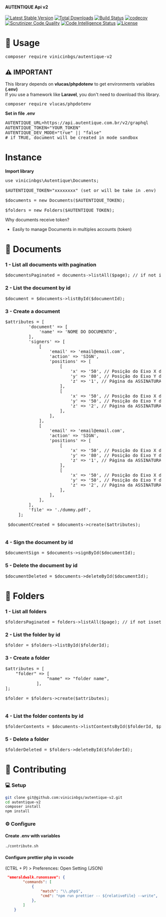 #### <span style="text-align: center">AUTENTIQUE Api v2</span>

[![Latest Stable Version](https://img.shields.io/packagist/v/vinicinbgs/autentique-v2)](https://packagist.org/packages/vinicinbgs/autentique-v2)
[![Total Downloads](https://poser.pugx.org/vinicinbgs/autentique-v2/downloads)](https://packagist.org/packages/vinicinbgs/autentique-v2)
[![Build Status](https://travis-ci.org/vinicinbgs/autentique-v2.svg?branch=master)](https://travis-ci.org/vinicinbgs/autentique-v2)
[![codecov](https://codecov.io/gh/vinicinbgs/autentique-v2/branch/master/graph/badge.svg)](https://codecov.io/gh/vinicinbgs/autentique-v2)
[![Scrutinizer Code Quality](https://scrutinizer-ci.com/g/vinicinbgs/autentique-v2/badges/quality-score.png?b=master)](https://scrutinizer-ci.com/g/vinicinbgs/autentique-v2/?branch=master)
[![Code Intelligence Status](https://scrutinizer-ci.com/g/vinicinbgs/autentique-v2/badges/code-intelligence.svg?b=master)](https://scrutinizer-ci.com/code-intelligence)
[![License](https://poser.pugx.org/vinicinbgs/autentique-v2/license)](https://packagist.org/packages/vinicinbgs/autentique-v2)

# 🚀 Usage

<pre>composer require vinicinbgs/autentique-v2</pre>

## ⚠️ IMPORTANT

This library depends on **vlucas/phpdotenv** to get environments variables **(.env)** <br>
If you use a framework like **Laravel**, you don't need to download this library.

<pre>composer require vlucas/phpdotenv</pre>

**Set in file .env**

<pre>
AUTENTIQUE_URL=https://api.autentique.com.br/v2/graphql
AUTENTIQUE_TOKEN="YOUR_TOKEN"
AUTENTIQUE_DEV_MODE="true" || "false"
# if TRUE, document will be created in mode sandbox
</pre>

# Instance
**Import library**

<pre>
use vinicinbgs\Autentique\Documents;

$AUTENTIQUE_TOKEN="xxxxxxxx" (set or will be take in .env)

$documents = new Documents($AUTENTIQUE_TOKEN);

$folders = new Folders($AUTENTIQUE_TOKEN);
</pre>

Why documents receive token?
- Easily to manage Documents in multiples accounts (token)

# 📝 Documents
### 1 - List all documents with pagination

<pre>
$documentsPaginated = documents->listAll($page); // if not isset $page is equal 1
</pre>

### 2 - List the document by id

<pre>
$document = $documents->listById($documentId);
</pre>

### 3 - Create a document

<pre>
$attributes = [
         'document' => [
             'name' => 'NOME DO DOCUMENTO',
         ],
         'signers' => [
             [
                 'email' => 'email@email.com',
                 'action' => 'SIGN',
                 'positions' => [
                     [
                         'x' => '50', // Posição do Eixo X da ASSINATURA (0 a 100)
                         'y' => '80', // Posição do Eixo Y da ASSINATURA (0 a 100)
                         'z' => '1', // Página da ASSINATURA
                     ],
                     [
                         'x' => '50', // Posição do Eixo X da ASSINATURA (0 a 100)
                         'y' => '50', // Posição do Eixo Y da ASSINATURA (0 a 100)
                         'z' => '2', // Página da ASSINATURA
                     ],
                 ],
             ],
             [
                 'email' => 'email@email.com',
                 'action' => 'SIGN',
                 'positions' => [
                     [
                         'x' => '50', // Posição do Eixo X da ASSINATURA (0 a 100)
                         'y' => '80', // Posição do Eixo Y da ASSINATURA (0 a 100)
                         'z' => '1', // Página da ASSINATURA
                     ],
                     [
                         'x' => '50', // Posição do Eixo X da ASSINATURA (0 a 100)
                         'y' => '50', // Posição do Eixo Y da ASSINATURA (0 a 100)
                         'z' => '2', // Página da ASSINATURA
                     ],
                 ],
             ],
         ],
         'file' => './dummy.pdf',
     ];
 
 $documentCreated = $documents->create($attributes);
 </pre>

### 4 - Sign the document by id

<pre>$documentSign = $documents->signById($documentId);</pre>

### 5 - Delete the document by id

<pre>$documentDeleted = $documents->deleteById($documentId);</pre>


# 📁 Folders
### 1 - List all folders

<pre>
$foldersPaginated = folders->listAll($page); // if not isset $page is equal 1
</pre>

### 2 - List the folder by id

<pre>
$folder = $folders->listById($folderId);
</pre>

### 3 - Create a folder

<pre>
$attributes = [
    "folder" => [
                "name" => "folder name",
            ],
];
 
$folder = $folders->create($attributes);
 </pre>

### 4 - List the folder contents by id

<pre>$folderContents = $documents->listContentsById($folderId, $page = 1);</pre>

### 5 - Delete a folder

<pre>$folderDeleted = $folders->deleteById($folderId);</pre>
# 🔧 Contributing

### 💻 Setup

```sh
git clone git@github.com:vinicinbgs/autentique-v2.git
cd autentique-v2
composer install
npm install
```

### ⚙️ Configure

#### Create .env with variables

```sh
./contribute.sh
```

#### Configure prettier php in vscode

(CTRL + P) > Preferences: Open Setting (JSON)

```json
 "emeraldwalk.runonsave": {
        "commands": [
            {
                "match": "\\.php$",
                "cmd": "npm run prettier -- ${relativeFile} --write",
            },
        ]
    }
```
